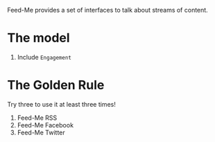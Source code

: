 Feed-Me provides a set of interfaces to talk about streams of content.

# The model
1. Include `Engagement`

# The Golden Rule
Try three to use it at least three times!
1. Feed-Me RSS
2. Feed-Me Facebook
3. Feed-Me Twitter

